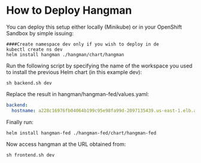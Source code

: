 # How to Deploy Hangman

You can deploy this setup either locally (Minikube) or in your OpenShift Sandbox by simple issuing:

```shell script
####Create namespace dev only if you wish to deploy in de
kubectl create ns dev
helm install hangman ./hangman/chart/hangman
```

Run the following script by specifying the name of the workspace you used to install the previous Helm chart (in this example dev):

```shell script
sh backend.sh dev
```

Replace the result in hangman/hangman-fed/values.yaml:

```yaml script
backend:
  hostname: a228c16976fb04064b199c95e98fa99d-2097135439.us-east-1.elb.amazonaws.com:8080
```

Finally run:

```shell script
helm install hangman-fed ./hangman-fed/chart/hangman-fed
```

Now access hangman at the URL obtained from:

```shell script
sh frontend.sh dev
```